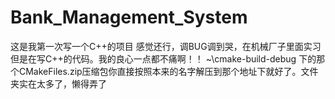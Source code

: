 # Bank_Management_System
这是我第一次写一个C++的项目 感觉还行，调BUG调到哭，在机械厂子里面实习但是在写C++的代码。我的良心一点都不痛啊！！
~\cmake-build-debug 下的那个CMakeFiles.zip压缩包你直接按照本来的名字解压到那个地址下就好了。文件夹实在太多了，懒得弄了

